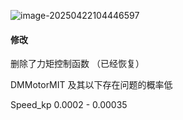 ![image-20250422104446597](https://mrzhb.oss-cn-chengdu.aliyuncs.com/image-20250422104446597.png)





#### 修改

删除了力矩控制函数 （已经恢复）



DMMotorMIT 及其以下存在问题的概率低





Speed_kp 0.0002 - 0.00035